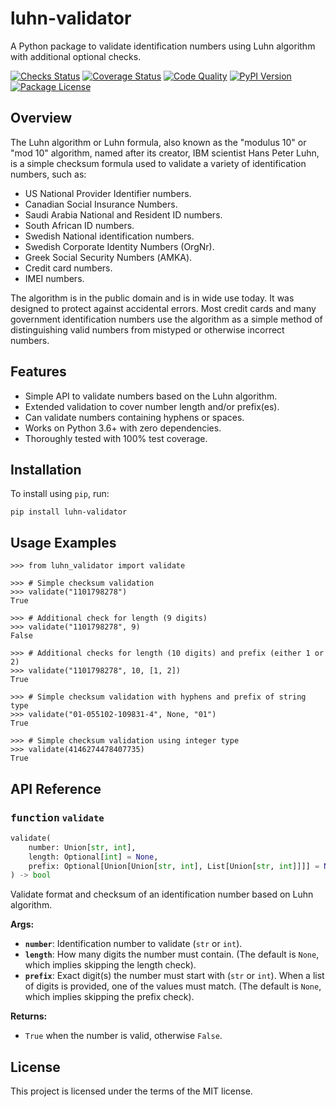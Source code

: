 # luhn-validator

A Python package to validate identification numbers using Luhn algorithm with additional
optional checks.

[![Checks Status](https://img.shields.io/github/workflow/status/dralshehri/luhn-validator/Checks/main?event=push&label=checks)][checks]
[![Coverage Status](https://img.shields.io/badge/coverage-100%25-success)][coverage]
[![Code Quality](https://img.shields.io/codefactor/grade/github/dralshehri/luhn-validator/main?&label=codefactor)][quality]
[![PyPI Version](https://img.shields.io/pypi/v/luhn-validator)][pypi-version]
[![Package License](https://img.shields.io/github/license/dralshehri/luhn-validator)][license]

[checks]: https://github.com/dralshehri/luhn-validator/actions/workflows/checks.yml
[coverage]: https://github.com/dralshehri/luhn-validator/actions/workflows/checks.yml
[quality]: https://www.codefactor.io/repository/github/dralshehri/luhn-validator/overview/main
[pypi-version]: https://pypi.python.org/pypi/luhn-validator
[license]: https://github.com/dralshehri/luhn-validator/blob/main/LICENSE

## Overview

The Luhn algorithm or Luhn formula, also known as the "modulus 10" or "mod 10" algorithm,
named after its creator, IBM scientist Hans Peter Luhn, is a simple checksum formula used
to validate a variety of identification numbers, such as:

- US National Provider Identifier numbers.
- Canadian Social Insurance Numbers.
- Saudi Arabia National and Resident ID numbers.
- South African ID numbers.
- Swedish National identification numbers.
- Swedish Corporate Identity Numbers (OrgNr).
- Greek Social Security Numbers (ΑΜΚΑ).
- Credit card numbers.
- IMEI numbers.

The algorithm is in the public domain and is in wide use today. It was designed to
protect against accidental errors. Most credit cards and many government identification
numbers use the algorithm as a simple method of distinguishing valid numbers from
mistyped or otherwise incorrect numbers.

## Features

- Simple API to validate numbers based on the Luhn algorithm.
- Extended validation to cover number length and/or prefix(es).
- Can validate numbers containing hyphens or spaces.
- Works on Python 3.6+ with zero dependencies.
- Thoroughly tested with 100% test coverage.

## Installation

To install using `pip`, run:
```shell
pip install luhn-validator
```

## Usage Examples

```pycon
>>> from luhn_validator import validate

>>> # Simple checksum validation
>>> validate("1101798278")
True

>>> # Additional check for length (9 digits)
>>> validate("1101798278", 9)
False

>>> # Additional checks for length (10 digits) and prefix (either 1 or 2)
>>> validate("1101798278", 10, [1, 2])
True

>>> # Simple checksum validation with hyphens and prefix of string type
>>> validate("01-055102-109831-4", None, "01")
True

>>> # Simple checksum validation using integer type
>>> validate(4146274478407735)
True
```

## API Reference

### <kbd>function</kbd> `validate`

```python
validate(
    number: Union[str, int],
    length: Optional[int] = None,
    prefix: Optional[Union[Union[str, int], List[Union[str, int]]]] = None,
) -> bool
```

Validate format and checksum of an identification number based on Luhn algorithm.

**Args:**

- **`number`**: Identification number to validate (`str` or `int`).
- **`length`**: How many digits the number must contain. (The default is `None`,
  which implies skipping the length check).
- **`prefix`**: Exact digit(s) the number must start with (`str` or `int`). When a list
  of digits is provided, one of the values must match. (The default is `None`, which
  implies skipping the prefix check).

**Returns:**

- `True` when the number is valid, otherwise `False`.

## License

This project is licensed under the terms of the MIT license.
